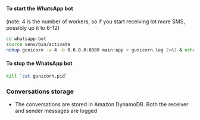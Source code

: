 #### To start the WhatsApp bot
(note: 4 is the number of workers, so if you start receiving lot more SMS, possibly up it to 6-12)

```bash
cd whatsapp-bot
source venv/bin/activate
nohup gunicorn -w 4 -b 0.0.0.0:8080 main:app > gunicorn.log 2>&1 & echo $! > gunicorn.pid
```


#### To stop the WhatsApp bot
```bash
kill `cat gunicorn.pid`
``` 


### Conversations storage
- The conversations are stored in Amazon DynamoDB. Both the receiver and sender messages are logged